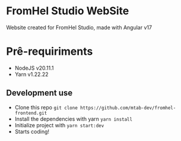 # FromHel Studio WebSite

Website created for FromHel Studio, made with Angular v17

# Prê-requiriments

- NodeJS v20.11.1
- Yarn v1.22.22

## Development use

- Clone this repo `git clone https://github.com/mtab-dev/fromhel-frontend.git`
- Install the dependencies with yarn `yarn install`
- Initialize project with `yarn start:dev`
- Starts coding!
